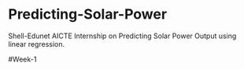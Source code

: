 # Predicting-Solar-Power
Shell-Edunet AICTE Internship on Predicting Solar Power Output using linear regression.

  #Week-1
  
